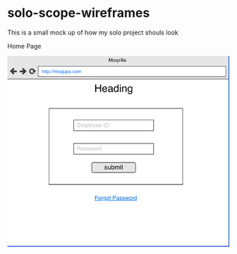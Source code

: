 # solo-scope-wireframes

This is a small mock up of how  my solo project shouls look

Home Page

![alt text](https://github.com/nycwajet/solo-scope-wireframes/blob/master/images/Screen%20Shot%202020-04-20%20at%2015.57.06.png)